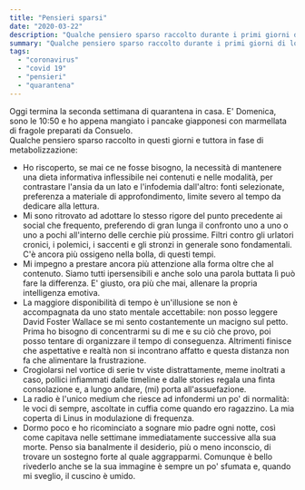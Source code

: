 ```yaml
---
title: "Pensieri sparsi"
date: "2020-03-22"
description: "Qualche pensiero sparso raccolto durante i primi giorni di lockdown."
summary: "Qualche pensiero sparso raccolto durante i primi giorni di lockdown."
tags: 
  - "coronavirus"
  - "covid 19"
  - "pensieri"
  - "quarantena"
---
```


Oggi termina la seconda settimana di quarantena in casa. E' Domenica, sono le 10:50 e ho appena mangiato i pancake giapponesi con marmellata di fragole preparati da Consuelo.  
Qualche pensiero sparso raccolto in questi giorni e tuttora in fase di metabolizzazione:

- Ho riscoperto, se mai ce ne fosse bisogno, la necessità di mantenere una dieta informativa inflessibile nei contenuti e nelle modalità, per contrastare l'ansia da un lato e l'infodemia dall'altro: fonti selezionate, preferenza a materiale di approfondimento, limite severo al tempo da dedicare alla lettura.
- Mi sono ritrovato ad adottare lo stesso rigore del punto precedente ai social che frequento, preferendo di gran lunga il confronto uno a uno o uno a pochi all'interno delle cerchie più prossime. Filtri contro gli urlatori cronici, i polemici, i saccenti e gli stronzi in generale sono fondamentali. C'è ancora più ossigeno nella bolla, di questi tempi.
- Mi impegno a prestare ancora più attenzione alla forma oltre che al contenuto. Siamo tutti ipersensibili e anche solo una parola buttata lì può fare la differenza. E' giusto, ora più che mai, allenare la propria intelligenza emotiva.
- La maggiore disponibilità di tempo è un'illusione se non è accompagnata da uno stato mentale accettabile: non posso leggere David Foster Wallace se mi sento costantemente un macigno sul petto. Prima ho bisogno di concentrarmi su di me e su ciò che provo, poi posso tentare di organizzare il tempo di conseguenza. Altrimenti finisce che aspettative e realtà non si incontrano affatto e questa distanza non fa che alimentare la frustrazione.
- Crogiolarsi nel vortice di serie tv viste distrattamente, meme inoltrati a caso, pollici infiammati dalle timeline e dalle stories regala una finta consolazione e, a lungo andare, (mi) porta all'assuefazione.
- La radio è l'unico medium che riesce ad infondermi un po' di normalità: le voci di sempre, ascoltate in cuffia come quando ero ragazzino. La mia coperta di Linus in modulazione di frequenza.
- Dormo poco e ho ricominciato a sognare mio padre ogni notte, così come capitava nelle settimane immediatamente successive alla sua morte. Penso sia banalmente il desiderio, più o meno inconscio, di trovare un sostegno forte al quale aggrapparmi. Comunque è bello rivederlo anche se la sua immagine è sempre un po' sfumata e, quando mi sveglio, il cuscino è umido.
